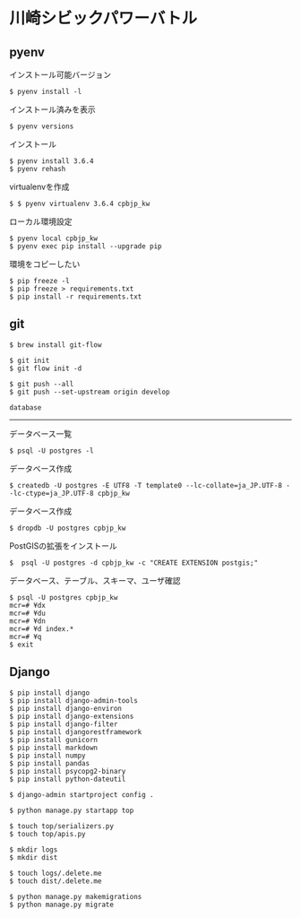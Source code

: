 川崎シビックパワーバトル
===========

pyenv
-----

インストール可能バージョン

    $ pyenv install -l

インストール済みを表示

    $ pyenv versions

インストール

    $ pyenv install 3.6.4
    $ pyenv rehash

virtualenvを作成

    $ $ pyenv virtualenv 3.6.4 cpbjp_kw

ローカル環境設定

    $ pyenv local cpbjp_kw
    $ pyenv exec pip install --upgrade pip

環境をコピーしたい

    $ pip freeze -l
    $ pip freeze > requirements.txt
    $ pip install -r requirements.txt

git
-----

    $ brew install git-flow

    $ git init
    $ git flow init -d

    $ git push --all
    $ git push --set-upstream origin develop

    database
-----

データベース一覧

    $ psql -U postgres -l

データベース作成

    $ createdb -U postgres -E UTF8 -T template0 --lc-collate=ja_JP.UTF-8 --lc-ctype=ja_JP.UTF-8 cpbjp_kw

データベース作成

    $ dropdb -U postgres cpbjp_kw

PostGISの拡張をインストール

    $  psql -U postgres -d cpbjp_kw -c "CREATE EXTENSION postgis;"

データベース、テーブル、スキーマ、ユーザ確認

    $ psql -U postgres cpbjp_kw
    mcr=# ¥dx
    mcr=# ¥du
    mcr=# ¥dn
    mcr=# ¥d index.*
    mcr=# ¥q
    $ exit

Django
------

    $ pip install django
    $ pip install django-admin-tools
    $ pip install django-environ
    $ pip install django-extensions
    $ pip install django-filter
    $ pip install djangorestframework
    $ pip install gunicorn
    $ pip install markdown
    $ pip install numpy
    $ pip install pandas
    $ pip install psycopg2-binary
    $ pip install python-dateutil

    $ django-admin startproject config .

    $ python manage.py startapp top

    $ touch top/serializers.py
    $ touch top/apis.py
    
    $ mkdir logs
    $ mkdir dist

    $ touch logs/.delete.me
    $ touch dist/.delete.me

    $ python manage.py makemigrations
    $ python manage.py migrate